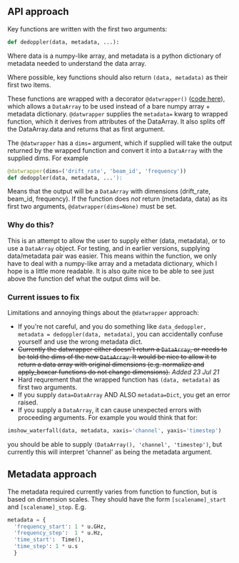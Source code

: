 ## API approach

Key functions are written with the first two arguments:
  ```python
  def dedoppler(data, metadata, ...):
  ```
Where data is a numpy-like array, and metadata is a python dictionary of metadata needed to understand the data array.

Where possible, key functions should also return `(data, metadata)` as their first two items. 

These functions are wrapped with a decorator `@datwrapper()` ([code here](https://github.com/UCBerkeleySETI/hyperseti/blob/master/hyperseti/utils.py#L86)), 
which allows a `DataArray` to be used instead of a bare
numpy array + metadata dictionary.  `@datwrapper` supplies the `metadata=` kwarg to wrapped function, which it derives
from attributes of the DataArray. It also splits off the DataArray.data and returns that as first argument.

The `@datwrapper` has a `dims=` argument, which if supplied will take the output returned by the wrapped function and 
convert it into a `DataArray` with the supplied dims. For example

```python
@datwrapper(dims=('drift_rate', 'beam_id', 'frequency'))
def dedoppler(data, metadata, ...'):
```

Means that the output will be a `DataArray` with dimensions (drift_rate, beam_id, frequency). 
If the function does *not* return (metadata, data) as its first two arguments, `@datwrapper(dims=None)` must be set.

### Why do this?

This is an attempt to allow the user to supply either (data, metadata), or to use a `DataArray` object. For testing,
and in earlier versions, supplying data/metadata pair was easier. This means within the function, we only have to deal
with a numpy-like array and a metadata dictionary, which I hope is a little more readable. It is also quite nice to be
able to see just above the function def what the output dims will be.

### Current issues to fix 
Limitations and annoying things about the `@datwrapper` approach:
* If you're not careful, and you do something like `data_dedoppler, metadata = dedoppler(data, metadata)`, you can accidentally confuse yourself and use the wrong metadata dict.
* ~~Currently the datwrapper either doesn't return a `DataArray`, or needs to be told the dims of the new `DataArray`. It would be nice to allow it to return a data array with original dimensions (e.g. normalize and apply_boxcar functions do not change dimensions).~~ *Added 23 Jul 21*
* Hard requrement that the wrapped function has `(data, metadata)` as first two arguments. 
* If you supply `data=DataArray` AND ALSO `metadata=Dict`, you get an error raised.
* If you supply a `DataArray`, it can cause unexpected errors with proceeding arguments. For example you would think that for:
```python
imshow_waterfall(data, metadata, xaxis='channel', yaxis='timestep')
```
you should be able to supply `(DataArray(), 'channel', 'timestep')`, but currently this will interpret 'channel' as being the metadata argument.

## Metadata approach

The metadata required currently varies from function to function, but is based on dimension scales. They should have the 
form `[scalename]_start` and `[scalename]_stop`. E.g.

```python
metadata = {
  'frequency_start': 1 * u.GHz,
  'frequency_step':  1 * u.Hz,
  'time_start':  Time(),
  'time_step': 1 * u.s
  }
```

